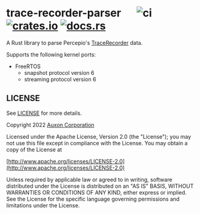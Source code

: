 # trace-recorder-parser &emsp; ![ci] [![crates.io]](https://crates.io/crates/trace-recorder-parser) [![docs.rs]](https://docs.rs/trace-recorder-parser)

A Rust library to parse Percepio's [TraceRecorder](https://github.com/percepio/TraceRecorderSource) data.

Supports the following kernel ports:
* FreeRTOS
  - snapshot protocol version 6
  - streaming protocol version 6

## LICENSE

See [LICENSE](./LICENSE) for more details.

Copyright 2022 [Auxon Corporation](https://auxon.io)

Licensed under the Apache License, Version 2.0 (the "License");
you may not use this file except in compliance with the License.
You may obtain a copy of the License at

[http://www.apache.org/licenses/LICENSE-2.0](http://www.apache.org/licenses/LICENSE-2.0)

Unless required by applicable law or agreed to in writing, software
distributed under the License is distributed on an "AS IS" BASIS,
WITHOUT WARRANTIES OR CONDITIONS OF ANY KIND, either express or implied.
See the License for the specific language governing permissions and
limitations under the License.

[ci]: https://github.com/auxoncorp/trace-recorder-parser/workflows/CI/badge.svg
[crates.io]: https://img.shields.io/crates/v/trace-recorder-parser.svg
[docs.rs]: https://docs.rs/trace-recorder-parser/badge.svg
